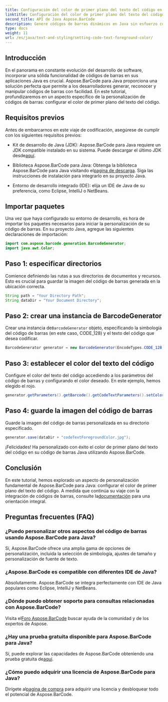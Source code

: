 ```yaml
---
title: Configuración del color de primer plano del texto del código en Java con Aspose.BarCode
linktitle: Configuración del color de primer plano del texto del código
second_title: API de Java Aspose.BarCode
description: Genere códigos de barras dinámicos en Java sin esfuerzo con Aspose.BarCode. Personalice el color de primer plano del texto del código con facilidad utilizando nuestra guía paso a paso.
type: docs
weight: 11
url: /es/java/text-and-styling/setting-code-text-foreground-color/
---
```


## Introducción
En el panorama en constante evolución del desarrollo de software, incorporar una sólida funcionalidad de códigos de barras en sus aplicaciones Java es crucial. Aspose.BarCode para Java proporciona una solución perfecta que permite a los desarrolladores generar, reconocer y manipular códigos de barras con facilidad. En este tutorial, profundizaremos en un aspecto específico de la personalización de códigos de barras: configurar el color de primer plano del texto del código.

## Requisitos previos
Antes de embarcarnos en este viaje de codificación, asegúrese de cumplir con los siguientes requisitos previos:

-  Kit de desarrollo de Java (JDK): Aspose.BarCode para Java requiere un JDK compatible instalado en su sistema. Puede descargar el último JDK desde[aquí](https://www.oracle.com/java/technologies/javase-downloads.html).

-  Biblioteca Aspose.BarCode para Java: Obtenga la biblioteca Aspose.BarCode para Java visitando el[pagina de descarga](https://releases.aspose.com/barcode/java/). Siga las instrucciones de instalación para integrarlo en su proyecto Java.

- Entorno de desarrollo integrado (IDE): elija un IDE de Java de su preferencia, como Eclipse, IntelliJ o NetBeans.

## Importar paquetes
Una vez que haya configurado su entorno de desarrollo, es hora de importar los paquetes necesarios para iniciar la personalización de su código de barras. En su proyecto Java, agregue las siguientes declaraciones de importación:

```java
import com.aspose.barcode.generation.BarcodeGenerator;
import java.awt.Color;
```

## Paso 1: especificar directorios
Comience definiendo las rutas a sus directorios de documentos y recursos. Esto es crucial para guardar la imagen del código de barras generada en la ubicación correcta.

```java
String path = "Your Directory Path";
String dataDir = "Your Document Directory";
```

## Paso 2: crear una instancia de BarcodeGenerator
 Crear una instancia de`BarcodeGenerator` objeto, especificando la simbología del código de barras (en este caso, CODE_128) y el texto del código que desea codificar.

```java
BarcodeGenerator generator = new BarcodeGenerator(EncodeTypes.CODE_128, "12345678");
```

## Paso 3: establecer el color del texto del código
Configure el color del texto del código accediendo a los parámetros del código de barras y configurando el color deseado. En este ejemplo, hemos elegido el rojo.

```java
generator.getParameters().getBarcode().getCodeTextParameters().setColor(Color.RED);
```

## Paso 4: guarde la imagen del código de barras
Guarde la imagen del código de barras personalizada en su directorio especificado.

```java
generator.save(dataDir + "codeTextForegroundColor.jpg");
```

¡Felicidades! Ha personalizado con éxito el color de primer plano del texto del código en su código de barras Java utilizando Aspose.BarCode.

## Conclusión
En este tutorial, hemos explorado un aspecto de personalización fundamental de Aspose.BarCode para Java: configurar el color de primer plano del texto del código. A medida que continúa su viaje con la integración de códigos de barras, consulte la[documentación](https://reference.aspose.com/barcode/java/) para una orientación integral.

## Preguntas frecuentes (FAQ)

### ¿Puedo personalizar otros aspectos del código de barras usando Aspose.BarCode para Java?
Sí, Aspose.BarCode ofrece una amplia gama de opciones de personalización, incluida la selección de simbología, ajustes de tamaño y personalización de fuente de texto.

### ¿Aspose.BarCode es compatible con diferentes IDE de Java?
Absolutamente. Aspose.BarCode se integra perfectamente con IDE de Java populares como Eclipse, IntelliJ y NetBeans.

### ¿Dónde puedo obtener soporte para consultas relacionadas con Aspose.BarCode?
 Visita el[Foro Aspose.BarCode](https://forum.aspose.com/c/barcode/13) buscar ayuda de la comunidad y de los expertos de Aspose.

### ¿Hay una prueba gratuita disponible para Aspose.BarCode para Java?
 Sí, puede explorar las capacidades de Aspose.BarCode obteniendo una prueba gratuita de[aquí](https://releases.aspose.com/).

### ¿Cómo puedo adquirir una licencia de Aspose.BarCode para Java?
 Dirígete al[pagina de compra](https://purchase.aspose.com/buy) para adquirir una licencia y desbloquear todo el potencial de Aspose.BarCode.

